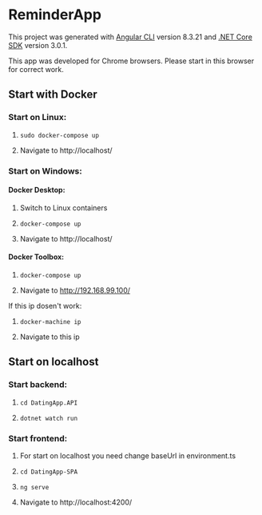 # ReminderApp

This project was generated with [Angular CLI](https://github.com/angular/angular-cli) version 8.3.21 and [.NET Core SDK](https://docs.microsoft.com/en-us/dotnet/core/tools/?tabs=netcore2x) version 3.0.1.

This app was developed for Chrome browsers. Please start in this browser for correct work.

## Start with Docker

### Start on Linux:

1. `sudo docker-compose up`

2. Navigate to http://localhost/

### Start on Windows:

#### Docker Desktop:

1.  Switch to Linux containers

2. `docker-compose up`

3. Navigate to http://localhost/  

#### Docker Toolbox:

1. `docker-compose up`

2. Navigate to http://192.168.99.100/ 

If this ip dosen't work:

1.  `docker-machine ip`

2. Navigate to this ip


## Start on localhost

### Start backend:

1. `cd DatingApp.API`

2. `dotnet watch run`

### Start frontend:

1. For start on localhost you need change baseUrl in environment.ts

2. `cd DatingApp-SPA`

3. `ng serve`

4. Navigate to http://localhost:4200/
